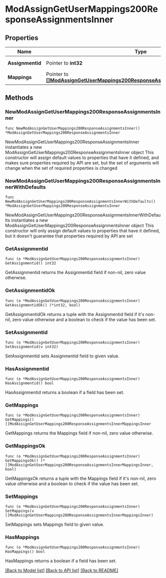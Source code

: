 # ModAssignGetUserMappings200ResponseAssignmentsInner

## Properties

Name | Type | Description | Notes
------------ | ------------- | ------------- | -------------
**Assignmentid** | Pointer to **int32** | assignment id | [optional] 
**Mappings** | Pointer to [**[]ModAssignGetUserMappings200ResponseAssignmentsInnerMappingsInner**](ModAssignGetUserMappings200ResponseAssignmentsInnerMappingsInner.md) |  | [optional] 

## Methods

### NewModAssignGetUserMappings200ResponseAssignmentsInner

`func NewModAssignGetUserMappings200ResponseAssignmentsInner() *ModAssignGetUserMappings200ResponseAssignmentsInner`

NewModAssignGetUserMappings200ResponseAssignmentsInner instantiates a new ModAssignGetUserMappings200ResponseAssignmentsInner object
This constructor will assign default values to properties that have it defined,
and makes sure properties required by API are set, but the set of arguments
will change when the set of required properties is changed

### NewModAssignGetUserMappings200ResponseAssignmentsInnerWithDefaults

`func NewModAssignGetUserMappings200ResponseAssignmentsInnerWithDefaults() *ModAssignGetUserMappings200ResponseAssignmentsInner`

NewModAssignGetUserMappings200ResponseAssignmentsInnerWithDefaults instantiates a new ModAssignGetUserMappings200ResponseAssignmentsInner object
This constructor will only assign default values to properties that have it defined,
but it doesn't guarantee that properties required by API are set

### GetAssignmentid

`func (o *ModAssignGetUserMappings200ResponseAssignmentsInner) GetAssignmentid() int32`

GetAssignmentid returns the Assignmentid field if non-nil, zero value otherwise.

### GetAssignmentidOk

`func (o *ModAssignGetUserMappings200ResponseAssignmentsInner) GetAssignmentidOk() (*int32, bool)`

GetAssignmentidOk returns a tuple with the Assignmentid field if it's non-nil, zero value otherwise
and a boolean to check if the value has been set.

### SetAssignmentid

`func (o *ModAssignGetUserMappings200ResponseAssignmentsInner) SetAssignmentid(v int32)`

SetAssignmentid sets Assignmentid field to given value.

### HasAssignmentid

`func (o *ModAssignGetUserMappings200ResponseAssignmentsInner) HasAssignmentid() bool`

HasAssignmentid returns a boolean if a field has been set.

### GetMappings

`func (o *ModAssignGetUserMappings200ResponseAssignmentsInner) GetMappings() []ModAssignGetUserMappings200ResponseAssignmentsInnerMappingsInner`

GetMappings returns the Mappings field if non-nil, zero value otherwise.

### GetMappingsOk

`func (o *ModAssignGetUserMappings200ResponseAssignmentsInner) GetMappingsOk() (*[]ModAssignGetUserMappings200ResponseAssignmentsInnerMappingsInner, bool)`

GetMappingsOk returns a tuple with the Mappings field if it's non-nil, zero value otherwise
and a boolean to check if the value has been set.

### SetMappings

`func (o *ModAssignGetUserMappings200ResponseAssignmentsInner) SetMappings(v []ModAssignGetUserMappings200ResponseAssignmentsInnerMappingsInner)`

SetMappings sets Mappings field to given value.

### HasMappings

`func (o *ModAssignGetUserMappings200ResponseAssignmentsInner) HasMappings() bool`

HasMappings returns a boolean if a field has been set.


[[Back to Model list]](../README.md#documentation-for-models) [[Back to API list]](../README.md#documentation-for-api-endpoints) [[Back to README]](../README.md)


